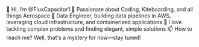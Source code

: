 👋 Hi, I’m @FluxCapacitor1
🚀 Passionate about Coding, Kiteboarding, and all things Aerospace
💼 Data Engineer, building data pipelines in AWS, leveraging cloud infrastructure, and containerized applications
🌱 I love tackling complex problems and finding elegant, simple solutions
📫 How to reach me? Well, that's a mystery for now—stay tuned!

<!---
FluxCapacitor1/FluxCapacitor1 is a ✨ special ✨ repository because its `README.md` (this file) appears on your GitHub profile.
You can click the Preview link to take a look at your changes.
--->
